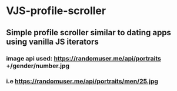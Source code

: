 # VJS-profile-scroller
## Simple profile scroller similar to dating apps using vanilla JS iterators
### image api used: https://randomuser.me/api/portraits +/gender/number.jpg 
### i.e https://randomuser.me/api/portraits/men/25.jpg
